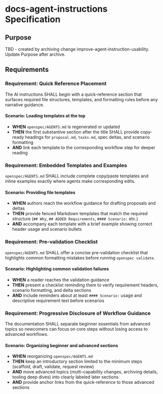 # docs-agent-instructions Specification

## Purpose
TBD - created by archiving change improve-agent-instruction-usability. Update Purpose after archive.
## Requirements
### Requirement: Quick Reference Placement
The AI instructions SHALL begin with a quick-reference section that surfaces required file structures, templates, and formatting rules before any narrative guidance.

#### Scenario: Loading templates at the top
- **WHEN** `openspec/AGENTS.md` is regenerated or updated
- **THEN** the first substantive section after the title SHALL provide copy-ready headings for `proposal.md`, `tasks.md`, spec deltas, and scenario formatting
- **AND** link each template to the corresponding workflow step for deeper reading

### Requirement: Embedded Templates and Examples
`openspec/AGENTS.md` SHALL include complete copy/paste templates and inline examples exactly where agents make corresponding edits.

#### Scenario: Providing file templates
- **WHEN** authors reach the workflow guidance for drafting proposals and deltas
- **THEN** provide fenced Markdown templates that match the required structure (`## Why`, `## ADDED Requirements`, `#### Scenario:` etc.)
- **AND** accompany each template with a brief example showing correct header usage and scenario bullets

### Requirement: Pre-validation Checklist
`openspec/AGENTS.md` SHALL offer a concise pre-validation checklist that highlights common formatting mistakes before running `openspec validate`.

#### Scenario: Highlighting common validation failures
- **WHEN** a reader reaches the validation guidance
- **THEN** present a checklist reminding them to verify requirement headers, scenario formatting, and delta sections
- **AND** include reminders about at least `#### Scenario:` usage and descriptive requirement text before scenarios

### Requirement: Progressive Disclosure of Workflow Guidance
The documentation SHALL separate beginner essentials from advanced topics so newcomers can focus on core steps without losing access to advanced workflows.

#### Scenario: Organizing beginner and advanced sections
- **WHEN** reorganizing `openspec/AGENTS.md`
- **THEN** keep an introductory section limited to the minimum steps (scaffold, draft, validate, request review)
- **AND** move advanced topics (multi-capability changes, archiving details, tooling deep dives) into clearly labeled later sections
- **AND** provide anchor links from the quick-reference to those advanced sections

